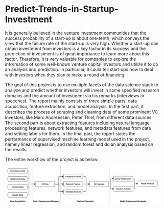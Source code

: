 # Predict-Trends-in-Startup-Investment 
It is generally believed in the venture investment communities that the success probability of a start-up is about one-tenth, which conveys the view that the failure rate of the start-up is very high. Whether a start-up can obtain investment from investors is a key factor in its success and the prediction of investment is of great importance to learn more about this factor. Therefore, it is very valuable for companies to explore the information of some well-known venture capital investors and utilize it to do an analysis and prediction. In particular, it could tell start-ups how to deal with investors when they plan to make a round of ﬁnancing.

The goal of this project is to use multiple facets of the data science stack to analyze and predict whether investors will invest in some speciﬁed research domains and the amount of investment via his remarks (interviews or speeches). The report mainly consists of three simple parts: data acquisition, feature extraction, and model analysis. In the ﬁrst part, it describes the process of scraping and cleaning data of some prominent VC investors, like Marc Andreessen, Peter Thiel, from diﬀerent data sources. The second part is about extracting features including natural language processing features, network features, and metadata features from data and setting labels for them. In the ﬁnal part, the report states the performance of supervised machine learning model used in the project, namely linear regression, and random forest and do an analysis based on the results.

The entire workﬂow of the project is as below:

![Workflow](https://github.com/SXiaZr/Predict-Trends-in-Startup-Investment/blob/master/workflow.jpg)